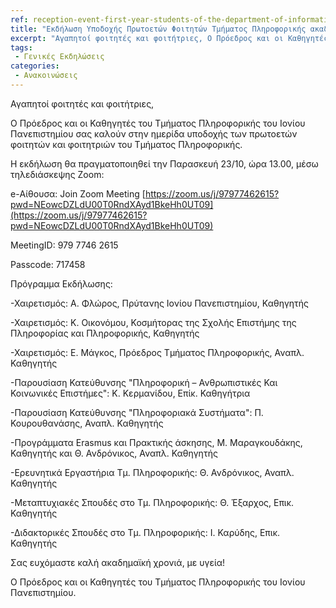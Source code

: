 ```yaml
---
ref: reception-event-first-year-students-of-the-department-of-informatics
title: "Εκδήλωση Υποδοχής Πρωτοετών Φοιτητών Τμήματος Πληροφορικής ακαδ. έτους 2020-2021"
excerpt: "Αγαπητοί φοιτητές και φοιτήτριες, Ο Πρόεδρος και οι Καθηγητές του Τμήματος Πληροφορικής του Ιονίου Πανεπιστημίου σας καλούν στην ημερίδα υποδοχής των πρωτοετών φοιτητών και φοιτητριών του Τμήματος Πληροφορικής. Η (...)"
tags: 
 - Γενικές Εκδηλώσεις
categories:
 - Ανακοινώσεις
---
```


Αγαπητοί φοιτητές και φοιτήτριες,

Ο Πρόεδρος και οι Καθηγητές του Τμήματος Πληροφορικής του Ιονίου Πανεπιστημίου σας καλούν στην ημερίδα υποδοχής των πρωτοετών φοιτητών και φοιτητριών του Τμήματος Πληροφορικής.

Η εκδήλωση θα πραγματοποιηθεί την Παρασκευή 23/10, ώρα 13.00, μέσω τηλεδιάσκεψης Zoom:

e-Αίθουσα: Join Zoom Meeting
[https://zoom.us/j/97977462615?pwd=NEowcDZLdU00T0RndXAyd1BkeHh0UT09](https://zoom.us/j/97977462615?pwd=NEowcDZLdU00T0RndXAyd1BkeHh0UT09)

MeetingID: 979 7746 2615

Passcode: 717458

Πρόγραμμα Εκδήλωσης:

-Χαιρετισμός: Α. Φλώρος, Πρύτανης Ιονίου Πανεπιστημίου, Καθηγητής

-Χαιρετισμός: K. Οικονόμου, Κοσμήτορας της Σχολής Επιστήμης της Πληροφορίας και Πληροφορικής, Καθηγητής

-Χαιρετισμός: Ε. Μάγκος, Πρόεδρος Τμήματος Πληροφορικής, Αναπλ. Καθηγητής

-Παρουσίαση Κατεύθυνσης "Πληροφορική – Ανθρωπιστικές Και Κοινωνικές Επιστήμες": Κ. Κερμανίδου, Επίκ. Καθηγήτρια

-Παρουσίαση Κατεύθυνσης "Πληροφοριακά Συστήματα": Π. Κουρουθανάσης, Αναπλ. Καθηγητής

-Προγράμματα Erasmus και Πρακτικής άσκησης, Μ. Μαραγκουδάκης, Καθηγητής και Θ. Ανδρόνικος, Αναπλ. Καθηγητής

-Ερευνητικά Εργαστήρια Τμ. Πληροφορικής: Θ. Ανδρόνικος, Αναπλ. Καθηγητής

-Μεταπτυχιακές Σπουδές στο Τμ. Πληροφορικής: Θ. Έξαρχος, Επικ. Καθηγητής

-Διδακτορικές Σπουδές στο Τμ. Πληροφορικής: Ι. Καρύδης, Επικ. Καθηγητής

Σας ευχόμαστε καλή ακαδημαϊκή χρονιά, με υγεία!

Ο Πρόεδρος και οι Καθηγητές του Τμήματος Πληροφορικής του Ιονίου Πανεπιστημίου.

